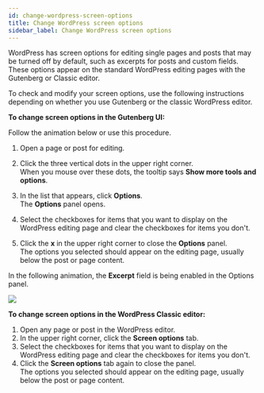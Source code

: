 ```yaml
---
id: change-wordpress-screen-options
title: Change WordPress screen options
sidebar_label: Change WordPress screen options
---
```


WordPress has screen options for editing single pages and posts that may be
turned off by default, such as excerpts for posts and custom fields. These
options appear on the standard WordPress editing pages with the Gutenberg or
Classic editor.

To check and modify your screen options, use the following instructions
depending on whether you use Gutenberg or the classic WordPress editor.

**To change screen options in the Gutenberg UI:**

Follow the animation below or use this procedure.

  1. Open a page or post for editing.
  2. Click the three vertical dots in the upper right corner.  
When you mouse over these dots, the tooltip says **Show more tools and
options**.

  3. In the list that appears, click **Options**.  
The **Options** panel opens.

  4. Select the checkboxes for items that you want to display on the WordPress editing page and clear the checkboxes for items you don't.
  5. Click the **x** in the upper right corner to close the **Options** panel.  
The options you selected should appear on the editing page, usually below the
post or page content.

In the following animation, the **Excerpt** field is being enabled in the
Options panel.

![](/img/how-to-tips-wordpress-screen-options-1.gif)

**To change screen options in the WordPress Classic editor:**

  1. Open any page or post in the WordPress editor.
  2. In the upper right corner, click the **Screen options** tab.
  3. Select the checkboxes for items that you want to display on the WordPress editing page and clear the checkboxes for items you don't.
  4. Click the **Screen options** tab again to close the panel.  
The options you selected should appear on the editing page, usually below the
post or page content.

